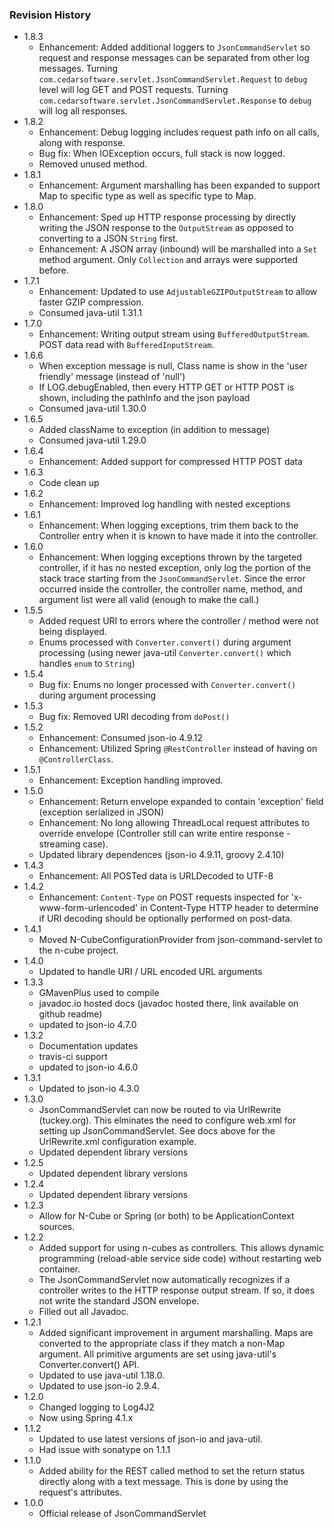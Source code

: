 ### Revision History
* 1.8.3
  * Enhancement: Added additional loggers to `JsonCommandServlet` so request and response messages can be separated from other log messages. Turning `com.cedarsoftware.servlet.JsonCommandServlet.Request` to `debug` level will log GET and POST requests. Turning `com.cedarsoftware.servlet.JsonCommandServlet.Response` to `debug` will log all responses. 
* 1.8.2
  * Enhancement: Debug logging includes request path info on all calls, along with response. 
  * Bug fix: When IOException occurs, full stack is now logged.
  * Removed unused method.
* 1.8.1
  * Enhancement: Argument marshalling has been expanded to support Map to specific type as well as specific type to Map.
* 1.8.0
  * Enhancement: Sped up HTTP response processing by directly writing the JSON response to the `OutputStream` as opposed to converting to a JSON `String` first.
  * Enhancement: A JSON array (inbound) will be marshalled into a `Set` method argument.  Only `Collection` and arrays were supported before.
* 1.7.1
  * Enhancement: Updated to use `AdjustableGZIPOutputStream` to allow faster GZIP compression.
  * Consumed java-util 1.31.1
* 1.7.0
  * Enhancement: Writing output stream using `BufferedOutputStream`.  POST data read with `BufferedInputStream`.
* 1.6.6
  * When exception message is null, Class name is show in the 'user friendly' message (instead of 'null')
  * If LOG.debugEnabled, then every HTTP GET or HTTP POST is shown, including the pathInfo and the json payload
  * Consumed java-util 1.30.0
* 1.6.5
  * Added className to exception (in addition to message)
  * Consumed java-util 1.29.0
* 1.6.4
  * Enhancement: Added support for compressed HTTP POST data
* 1.6.3
  * Code clean up
* 1.6.2
  * Enhancement: Improved log handling with nested exceptions
* 1.6.1
  * Enhancement: When logging exceptions, trim them back to the Controller entry when it is known to have made it into the controller. 
* 1.6.0
  * Enhancement: When logging exceptions thrown by the targeted controller, if it has no nested exception, only log the portion of the stack trace starting from the `JsonCommandServlet`.  Since the error occurred inside the controller, the controller name, method, and argument list were all valid (enough to make the call.)
* 1.5.5
  * Added request URI to errors where the controller / method were not being displayed.
  * Enums processed with `Converter.convert()` during argument processing (using newer java-util `Converter.convert()` which handles `enum` to `String`)  
* 1.5.4
  * Bug fix: Enums no longer processed with `Converter.convert()` during argument processing
* 1.5.3
  * Bug fix: Removed URI decoding from `doPost()`
* 1.5.2
  * Enhancement: Consumed json-io 4.9.12
  * Enhancement: Utilized Spring `@RestController` instead of having on `@ControllerClass`.
* 1.5.1
  * Enhancement: Exception handling improved. 
* 1.5.0
  * Enhancement: Return envelope expanded to contain 'exception' field (exception serialized in JSON)
  * Enhancement: No long allowing ThreadLocal request attributes to override envelope (Controller still can write entire response - streaming case).
  * Updated library dependences (json-io 4.9.11, groovy 2.4.10)
* 1.4.3
  * Enhancement: All POSTed data is URLDecoded to UTF-8 
* 1.4.2
  * Enhancement: `Content-Type` on POST requests inspected for 'x-www-form-urlencoded' in Content-Type HTTP header to determine if URI decoding should be optionally performed on post-data. 
* 1.4.1
  * Moved N-CubeConfigurationProvider from json-command-servlet to the n-cube project.
* 1.4.0
  * Updated to handle URI / URL encoded URL arguments
* 1.3.3
  * GMavenPlus used to compile
  * javadoc.io hosted docs (javadoc hosted there, link available on github readme)
  * updated to json-io 4.7.0
* 1.3.2
  * Documentation updates
  * travis-ci support
  * updated to json-io 4.6.0
* 1.3.1
  * Updated to json-io 4.3.0
* 1.3.0
  * JsonCommandServlet can now be routed to via UrlRewrite (tuckey.org).  This elminates the need to configure web.xml for setting up JsonCommandServlet.  See docs above for the UrlRewrite.xml configuration example.
  * Updated dependent library versions
* 1.2.5
  * Updated dependent library versions
* 1.2.4
  * Updated dependent library versions
* 1.2.3
  * Allow for N-Cube or Spring (or both) to be ApplicationContext sources.
* 1.2.2
  * Added support for using n-cubes as controllers.  This allows dynamic programming (reload-able service side code) without restarting web container.
  * The JsonCommandServlet now automatically recognizes if a controller writes to the HTTP response output stream.  If so, it does not write the standard JSON envelope.
  * Filled out all Javadoc.
* 1.2.1
  * Added significant improvement in argument marshalling.  Maps are converted to the appropriate class if they match a non-Map argument.  All primitive arguments are set using java-util's Converter.convert() API.
  * Updated to use java-util 1.18.0.
  * Updated to use json-io 2.9.4.
* 1.2.0
  * Changed logging to Log4J2
  * Now using Spring 4.1.x
* 1.1.2
  * Updated to use latest versions of json-io and java-util.
  * Had issue with sonatype on 1.1.1
* 1.1.0
  * Added ability for the REST called method to set the return status directly along with a text message.  This is done by using the request's attributes.
* 1.0.0
  * Official release of JsonCommandServlet
